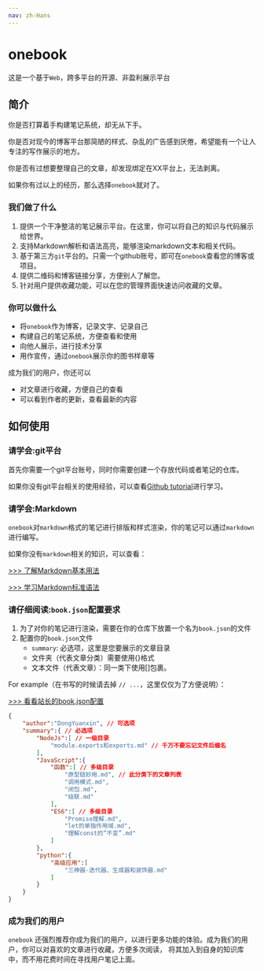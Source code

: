 ```yaml
---
nav: zh-Hans
---
```


# onebook
这是一个基于`Web`，跨多平台的开源、非盈利展示平台

## 简介
你是否打算着手构建笔记系统，却无从下手。

你是否对现今的博客平台那简陋的样式、杂乱的广告感到厌倦，希望能有一个让人专注的写作展示的地方。

你是否有过想要整理自己的文章，却发现绑定在XX平台上，无法剥离。

如果你有过以上的经历，那么选择`onebook`就对了。

### 我们做了什么
1. 提供一个干净整洁的笔记展示平台。在这里，你可以将自己的知识与代码展示给世界。
2. 支持Markdown解析和语法高亮，能够渲染markdown文本和相关代码。
3. 基于第三方`git`平台的。只需一个github账号，即可在`onebook`查看您的博客或项目。
4. 提供二维码和博客链接分享，方便别人了解您。
5. 针对用户提供收藏功能，可以在您的管理界面快速访问收藏的文章。

### 你可以做什么

* 将`onebook`作为博客，记录文字、记录自己
* 构建自己的笔记系统，方便查看和使用
* 向他人展示，进行技术分享
* 用作宣传，通过`onebook`展示你的图书样章等

成为我们的用户，你还可以
* 对文章进行收藏，方便自己的查看
* 可以看到作者的更新，查看最新的内容

## 如何使用

### 请学会:git平台
首先你需要一个git平台账号，同时你需要创建一个存放代码或者笔记的仓库。

如果你没有git平台相关的使用经验，可以查看<a href="https://guides.github.com/activities/hello-world/">Github tutorial</a>进行学习。

### 请学会:Markdown
`onebook`对`markdown`格式的笔记进行排版和样式渲染，你的笔记可以通过`markdown`进行编写。

如果你没有`markdown`相关的知识，可以查看：

[>>> 了解Markdown基本用法](https://www.zhihu.com/question/20409634)

[>>> 学习Markdown标准语法](https://www.appinn.com/markdown/)

### 请仔细阅读:`book.json`配置要求
1. 为了对你的笔记进行渲染，需要在你的仓库下放置一个名为`book.json`的文件
2. 配置你的`book.json`文件
    * `summary`: 必选项，这里是您要展示的文章目录
    * 文件夹（代表文章分类）需要使用{}格式
    * 文本文件（代表文章）：同一类下使用[]包裹。

For example（在书写的时候请去掉 `// ...`，这里仅仅为了方便说明）：

[>>> 看看站长的book.json配置](https://github.com/dongyuanxin/book/blob/master/book.json)

```json
{
    "author":"DongYuanxin", // 可选项
    "summary":{ // 必选项
        "NodeJs":[ // 一级目录
            "module.exports和exports.md" // 千万不要忘记文件后缀名
        ],
        "JavaScript":{
            "函数":[ // 多级目录
                "原型链妙用.md", // 此分类下的文章列表
                "调用模式.md",
                "闭包.md",
                "级联.md"
            ],
            "ES6":[ // 多级目录
                "Promise理解.md",
                "let的单独作用域.md",
                "理解const的“不变”.md"
            ]
        },
        "python":{
            "高级应用":[
                "三神器-迭代器、生成器和装饰器.md"
            ]
        }
    }
}
```

### 成为我们的用户
`onebook` 还强烈推荐你成为我们的用户，以进行更多功能的体验。成为我们的用户，你可以对喜欢的文章进行收藏，方便多次阅读，
将其加入到自身的知识库中，而不用花费时间在寻找用户笔记上面。